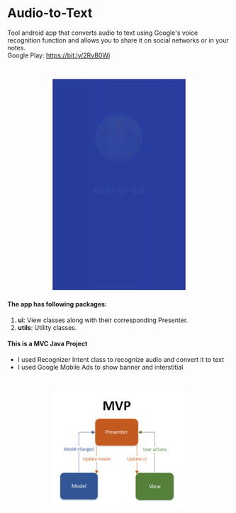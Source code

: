 # Audio-to-Text
Tool android app that converts audio to text using Google's voice recognition function and allows you to share it on social networks or in your notes.
<br>
Google Play: https://bit.ly/2RvB0Wj

<br>
<p align="center">
  <img src="readme/audio-to-text.gif" width="300">
</p>

#### The app has following packages:
1. **ui**: View classes along with their corresponding Presenter.
2. **utils**: Utility classes.


#### This is a MVC Java Project
- I used Recognizer Intent class to recognize audio and convert it to text
- I used Google Mobile Ads to show banner and interstitial

<br>
<p align="center">
  <img src="readme/mvp.png" width="300">
</p>
